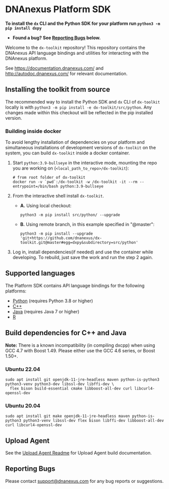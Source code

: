 DNAnexus Platform SDK
=====================

**To install the `dx` CLI and the Python SDK for your platform run `python3 -m pip install dxpy`**

* **Found a bug? See [Reporting Bugs](#reporting-bugs) below.**

Welcome to the `dx-toolkit` repository! This repository contains the DNAnexus
API language bindings and utilities for interacting with the DNAnexus platform.

See https://documentation.dnanexus.com/ and http://autodoc.dnanexus.com/ for relevant
documentation.

Installing the toolkit from source
----------------------------------

The recommended way to install the Python SDK and `dx` CLI of `dx-toolkit` locally is with `python3 -m pip install -e dx-toolkit/src/python`. 
Any changes made within this checkout will be reflected in the pip installed version. 

### Building inside docker 
To avoid lengthy installation of dependencies on your platform and simultaneous installations of development versions of `dx-toolkit` on the system, you can build `dx-toolkit` inside a docker container. 

1. Start `python:3.9-bullseye` in the interactive mode, mounting the repo you are working on (`<local_path_to_repo>/dx-toolkit`):

    ```
    # from root folder of dx-toolkit
    docker run -v `pwd`:/dx-toolkit -w /dx-toolkit -it --rm --entrypoint=/bin/bash python:3.9-bullseye
    ```
2. From the interactive shell install `dx-toolkit`.
    - **A.** Using local checkout:
        ```
        python3 -m pip install src/python/ --upgrade
        ```
    - **B.** Using remote branch, in this example specified in "@master":
        ```
        python3 -m pip install --upgrade 'git+https://github.com/dnanexus/dx-toolkit.git@master#egg=dxpy&subdirectory=src/python'
        ```
3. Log in, install dependencies(if needed) and use the container while developing. To rebuild, just save the work and run the step 2 again.

Supported languages
-------------------

The Platform SDK contains API language bindings for the following platforms:

* [Python](src/python) (requires Python 3.8 or higher)
* [C++](src/cpp)
* [Java](src/java) (requires Java 7 or higher)
* [R](src/R)

Build dependencies for C++ and Java
------------------

**Note:** There is a known incompatibility (in compiling dxcpp) when using GCC 4.7 with Boost 1.49. Please either use the GCC 4.6 series, or Boost 1.50+.

### Ubuntu 22.04

    sudo apt install git openjdk-11-jre-headless maven python-is-python3 python3-venv python3-dev libssl-dev libffi-dev \
      flex bison build-essential cmake libboost-all-dev curl libcurl4-openssl-dev

### Ubuntu 20.04

    sudo apt install git make openjdk-11-jre-headless maven python-is-python3 python3-venv libssl-dev flex bison libffi-dev libboost-all-dev curl libcurl4-openssl-dev

Upload Agent
------------
See the [Upload Agent Readme](https://github.com/dnanexus/dx-toolkit/blob/master/src/ua/Readme.md) for Upload Agent build documentation.

Reporting Bugs
--------------

Please contact support@dnanexus.com for any bug reports or suggestions. 
